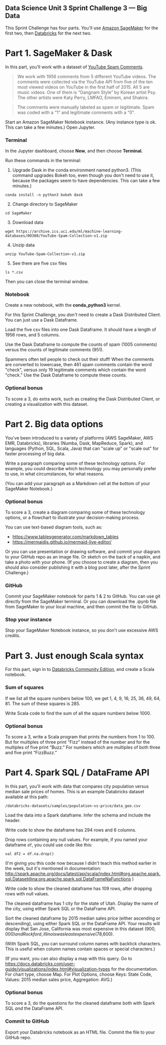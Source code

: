 ## Data Science Unit 3 Sprint Challenge 3 — Big Data

This Sprint Challenge has four parts. You'll use [Amazon SageMaker](https://console.aws.amazon.com/sagemaker) for the first two, then [Databricks](https://community.cloud.databricks.com/login.html) for the next two.


# Part 1. SageMaker & Dask
In this part, you'll work with a dataset of [YouTube Spam Comments](https://christophm.github.io/interpretable-ml-book/spam-data.html).

> We work with 1956 comments from 5 different YouTube videos. The comments were collected via the YouTube API from five of the ten most viewed videos on YouTube in the first half of 2015. All 5 are music videos. One of them is “Gangnam Style” by Korean artist Psy. The other artists were Katy Perry, LMFAO, Eminem, and Shakira.

> The comments were manually labeled as spam or legitimate. Spam was coded with a “1” and legitimate comments with a “0”.

Start an Amazon SageMaker Notebook instance. (Any instance type is ok. This can take a few minutes.) Open Jupyter. 

### Terminal
In the Jupyter dashboard, choose **New**, and then choose **Terminal.**

Run these commands in the terminal:

1. Upgrade Dask in the conda environment named python3. (This command upgrades Bokeh too, even though you don't need to use it, because the packages seem to have dependencies. This can take a few minutes.)
```
conda install -n python3 bokeh dask
```

2. Change directory to SageMaker
```
cd SageMaker
```

3. Download data
```
wget https://archive.ics.uci.edu/ml/machine-learning-databases/00380/YouTube-Spam-Collection-v1.zip
```

4. Unzip data
```
unzip YouTube-Spam-Collection-v1.zip
```

5. See there are five csv files
```
ls *.csv
```

Then you can close the terminal window. 

### Notebook
Create a new notebook, with the **conda_python3** kernel.

For this Sprint Challenge, you *don't* need to create a Dask Distributed Client. You can just use a Dask Dataframe.

Load the five csv files into one Dask Dataframe. It should have a length of 1956 rows, and 5 columns.

Use the Dask Dataframe to compute the counts of spam (1005 comments) versus the counts of legitimate comments (951).

Spammers often tell people to check out their stuff! When the comments are converted to lowercase, then 461 spam comments contain the word "check", versus only 19 legitimate comments which contain the word "check." Use the Dask Dataframe to compute these counts.

### Optional bonus
To score a 3, do extra work, such as creating the Dask Distributed Client, or creating a visualization with this dataset.


# Part 2. Big data options
You've been introduced to a variety of platforms (AWS SageMaker, AWS EMR, Databricks), libraries (Numba, Dask, MapReduce, Spark), and languages (Python, SQL, Scala, Java) that can "scale up" or "scale out" for faster processing of big data.

Write a paragraph comparing some of these technology options. For example, you could describe which technology you may personally prefer to use, in what circumstances, for what reasons.

(You can add your paragraph as a Markdown cell at the bottom of your SageMaker Notebook.)

### Optional bonus
To score a 3, create a diagram comparing some of these technology options, or a flowchart to illustrate your decision-making process. 

You can use text-based diagram tools, such as:
- https://www.tablesgenerator.com/markdown_tables
- https://mermaidjs.github.io/mermaid-live-editor/

Or you can use presentation or drawing software, and commit your diagram to your GitHub repo as an image file. Or sketch on the back of a napkin, and take a photo with your phone. (If you choose to create a diagram, then you should also consider publishing it with a blog post later, after the Sprint Challenge.)

### GitHub
Commit your SageMaker notebook for parts 1 & 2 to GitHub. You can use git directly from the SageMaker terminal. Or you can download the .ipynb file from SageMaker to your local machine, and then commit the file to GitHub.

### Stop your instance
Stop your SageMaker Notebook instance, so you don't use excessive AWS credits. 


# Part 3. Just enough Scala syntax
For this part, sign in to [Databricks Community Edition](https://community.cloud.databricks.com/login.html), and create a Scala notebook.

### Sum of squares
If we list all the square numbers below 100, we get 1, 4, 9, 16, 25, 36, 49, 64, 81. The sum of these squares is 285.

Write Scala code to find the sum of all the square numbers below 1000.

### Optional bonus
To score a 3, write a Scala program that prints the numbers from 1 to 100. But for multiples of three print “Fizz” instead of the number and for the multiples of five print “Buzz.” For numbers which are multiples of both three and five print “FizzBuzz.”


# Part 4. Spark SQL / DataFrame API

In this part, you'll work with data that compares city population versus median sale prices of homes. This is an example Databricks dataset available at this path:
```
/databricks-datasets/samples/population-vs-price/data_geo.csv
```

Load the data into a Spark dataframe. Infer the schema and include the header.

Write code to show the dataframe has 294 rows and 6 columns.

Drop rows containing any null values. For example, if you named your dataframe `df`, you could use code like this:
```
val df2 = df.na.drop()
```

(I'm giving you this code now because I didn't teach this method earlier in the week, but it's mentioned in documentation: http://spark.apache.org/docs/latest/api/scala/index.html#org.apache.spark.sql.Dataset@na:org.apache.spark.sql.DataFrameNaFunctions )

Write code to show the cleaned dataframe has 109 rows, after dropping rows with null values.

The cleaned dataframe has 1 city for the state of Utah. Display the name of the city, using either Spark SQL or the DataFrame API.

Sort the cleaned dataframe by 2015 median sales price (either ascending or descending), using either Spark SQL or the DataFrame API. Your results will display that San Jose, California was most expensive in this dataset ($900,000) and Rockford, Illinois was least expensive ($78,600). 

(With Spark SQL, you can surround column names with backtick characters. This is useful when column names contain spaces or special characters.)

(If you want, you can also display a map with this query. Go to https://docs.databricks.com/user-guide/visualizations/index.html#visualization-types for the documentation. For chart type, choose Map. For Plot Options, choose Keys: State Code, Values: 2015 median sales price, Aggregation: AVG.)

### Optional bonus
To score a 3, do the questions for the cleaned dataframe both with Spark SQL *and* the DataFrame API.

### Commit to GitHub
Export your Databricks notebook as an HTML file. Commit the file to your GitHub repo.